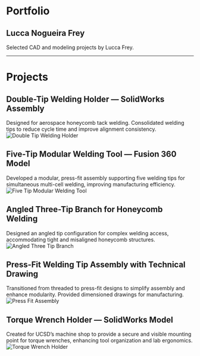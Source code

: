 # Portfolio

## Lucca Nogueira Frey

Selected CAD and modeling projects by Lucca Frey.

---

# Projects

## Double-Tip Welding Holder — SolidWorks Assembly
Designed for aerospace honeycomb tack welding. Consolidated welding tips to reduce cycle time and improve alignment consistency.  
![Double Tip Welding Holder](link-to-your-image)

## Five-Tip Modular Welding Tool — Fusion 360 Model
Developed a modular, press-fit assembly supporting five welding tips for simultaneous multi-cell welding, improving manufacturing efficiency.  
![Five Tip Modular Welding Tool](link-to-your-image)

## Angled Three-Tip Branch for Honeycomb Welding
Designed an angled tip configuration for complex welding access, accommodating tight and misaligned honeycomb structures.  
![Angled Three Tip Branch](link-to-your-image)

## Press-Fit Welding Tip Assembly with Technical Drawing
Transitioned from threaded to press-fit designs to simplify assembly and enhance modularity. Provided dimensioned drawings for manufacturing.  
![Press Fit Assembly](link-to-your-image)

## Torque Wrench Holder — SolidWorks Model
Created for UCSD’s machine shop to provide a secure and visible mounting point for torque wrenches, enhancing tool organization and lab ergonomics.  
![Torque Wrench Holder](link-to-your-image)
